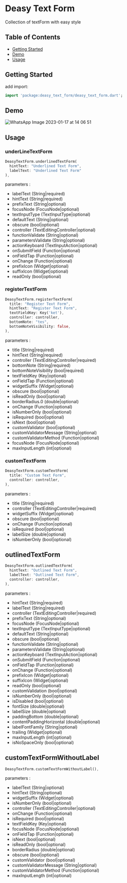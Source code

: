 # Deasy Text Form
Collection of textForm with easy style

## Table of Contents
- [Getting Started](#getting-started)
- [Demo](#demo)
- [Usage](#usage)

## Getting Started
add import:

```dart
import 'package:deasy_text_form/deasy_text_form.dart';
```

## Demo
![WhatsApp Image 2023-01-17 at 14 06 51](https://user-images.githubusercontent.com/91040581/212832551-6dab6bc9-17c8-413f-b3f1-5c4248e2cb17.jpeg)


## Usage
### underLineTextForm
```dart
DeasyTextForm.underlinedTextForm(
  hintText: "Underlined Text Form",
  labelText: "Underlined Text Form"
),
```

parameters :
- labelText (String|required)
- hintText (String|required)
- prefixText (String|optional)
- focusNode (FocusNode|optional)
- textInputType (TextInputType|optional)
- defaultText (String|optional)
- obscure (bool|optional)
- controller (TextEditingController|optional)
- functionValidate (String|optional)
- parametersValidate (String|optional)
- actionKeyboard (TextInputAction|optional)
- onSubmitField (Function|optional)
- onFieldTap (Function|optional)
- onChange (Function|optional)
- prefixIcon (Widget|optional)
- suffixIcon (Widget|optional)
- readOnly (bool|optional)

### registerTextForm
```dart
DeasyTextForm.registerTextForm(
  title: "Register Text Form",
  hintText: "Register Text Form",
  textFieldKey: Key('ket'),
  controller: controller,
  bottomNote: "tes",
  bottomNoteVisibility: false,
),
```

parameters :
- title (String|required)
- hintText (String|required)
- controller (TextEditingController|required)
- bottomNote (String|required)
- bottomNoteVisibility (bool|required)
- textFieldKey (Key|optional)
- onFieldTap (Function|optional)
- widgetSuffix (Widget|optional)
- obscure (bool|optional)
- isReadOnly (bool|optional)
- borderRadius.0 (double|optional)
- onChange (Function|optional)
- isNumberOnly (bool|optional)
- isRequired (bool|optional)
- isNext (bool|optional)
- customValidator (bool|optional)
- customValidatorMessage (String|optional)
- customValidatorMethod (Function|optional)
- focusNode (FocusNode|optional)
- maxInputLength (int|optional)

### customTextForm
```dart
DeasyTextForm.customTextForm(
  title: "Custom Text Form",
  controller: controller,
),
```

parameters :
- title (String|required)
- controller (TextEditingController|required)
- widgetSuffix (Widget|optional)
- obscure (bool|optional)
- onChange (Function|optional)
- isRequired (bool|optional)
- labelSize (double|optional)
- isNumberOnly (bool|optional)

## outlinedTextForm
```dart
DeasyTextForm.outlinedTextForm(
  hintText: "Outlined Text Form",
  labelText: "Outlined Text Form",
  controller: controller,
),
```

parameters :
- hintText (String|required)
- labelText (String|required)
- controller (TextEditingController|required)
- prefixText (String|optional)
- focusNode (FocusNode|optional)
- textInputType (TextInputType|optional)
- defaultText (String|optional)
- obscure (bool|optional)
- functionValidate (String|optional)
- parametersValidate (String|optional)
- actionKeyboard (TextInputAction|optional)
- onSubmitField (Function|optional)
- onFieldTap (Function|optional)
- onChange (Function|optional)
- prefixIcon (Widget|optional)
- suffixIcon (Widget|optional)
- readOnly (bool|optional)
- customValidation (bool|optional)
- isNumberOnly (bool|optional)
- isDisabled (bool|optional)
- fontSize (double|optional)
- labelSize (double|optional)
- paddingBottom (double|optional)
- contentPaddingHorizontal (double|optional)
- labelFontFamily (String|optional)
- trailing (Widget|optional)
- maxInputLength (int|optional)
- isNoSpaceOnly (bool|optional)

## customTextFormWithoutLabel
```dart
DeasyTextForm.customTextFormWithoutLabel(),
```

parameters :
- labelText (String|optional)
- hintText (String|optional)
- widgetSuffix (Widget|optional)
- isNumberOnly (bool|optional)
- controller (TextEditingController|optional)
- onChange (Function|optional)
- isRequired (bool|optional)
- textFieldKey (Key|optional)
- focusNode (FocusNode|optional)
- onFieldTap (Function|optional)
- isNext (bool|optional)
- isReadOnly (bool|optional)
- borderRadius (double|optional)
- obscure (bool|optional)
- customValidator (bool|optional)
- customValidatorMessage (String|optional)
- customValidatorMethod (Function|optional)
- maxInputLength (int|optional)